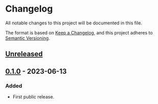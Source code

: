 # Changelog

All notable changes to this project will be documented in this file.

The format is based on [Keep a Changelog](https://keepachangelog.com/en/1.0.0/),
and this project adheres to [Semantic Versioning](https://semver.org/spec/v2.0.0.html).

## [Unreleased]

## [0.1.0] - 2023-06-13

### Added

- First public release.

[unreleased]: https://gitlab.com/tozd/regex2json/-/compare/v0.1.0...main
[0.1.0]: https://gitlab.com/tozd/regex2json/-/tags/v0.1.0

<!-- markdownlint-disable-file MD024 -->

